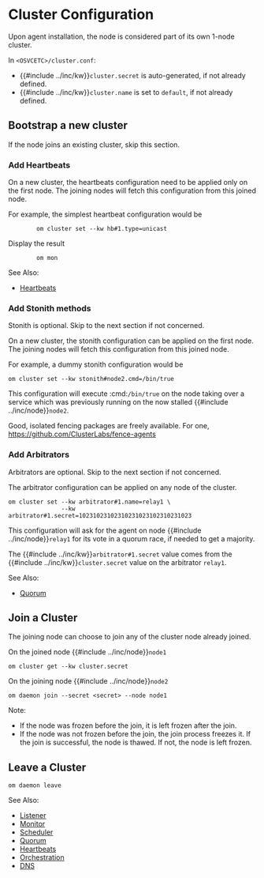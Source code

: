 # Cluster Configuration

Upon agent installation, the node is considered part of its own 1-node cluster.

In ``<OSVCETC>/cluster.conf``:

* {{#include ../inc/kw}}`cluster.secret` is auto-generated, if not already defined.
* {{#include ../inc/kw}}`cluster.name` is set to ``default``, if not already defined.

## Bootstrap a new cluster

If the node joins an existing cluster, skip this section.

### Add Heartbeats

On a new cluster, the heartbeats configuration need to be applied only on the first node. The joining nodes will fetch this configuration from this joined node.

For example, the simplest heartbeat configuration would be

```
        om cluster set --kw hb#1.type=unicast
```

Display the result

```
        om mon
```

<div class="warning">

See Also:

* [Heartbeats](agent.daemon.heartbeats.md)

</div>

### Add Stonith methods

Stonith is optional. Skip to the next section if not concerned.

On a new cluster, the stonith configuration can be applied on the first node. The joining nodes will fetch this configuration from this joined node.

For example, a dummy stonith configuration would be

```
om cluster set --kw stonith#node2.cmd=/bin/true
```

This configuration will execute :cmd:`/bin/true` on the node taking over a service which was previously running on the now stalled {{#include ../inc/node}}`node2`.

Good, isolated fencing packages are freely available. For one, https://github.com/ClusterLabs/fence-agents

### Add Arbitrators

Arbitrators are optional. Skip to the next section if not concerned.

The arbitrator configuration can be applied on any node of the cluster.

```
om cluster set --kw arbitrator#1.name=relay1 \
               --kw arbitrator#1.secret=10231023102310231023102310231023
```

This configuration will ask for the agent on node {{#include ../inc/node}}`relay1` for its vote in a quorum race, if needed to get a majority.

The {{#include ../inc/kw}}`arbitrator#1.secret` value comes from the {{#include ../inc/kw}}`cluster.secret` value on the arbitrator `relay1`.

<div class="warning">

See Also:

* [Quorum](agent.daemon.quorum.md)

</div>

## Join a Cluster

The joining node can choose to join any of the cluster node already joined.

On the joined node {{#include ../inc/node}}`node1`

```
om cluster get --kw cluster.secret
```

On the joining node {{#include ../inc/node}}`node2`

```
om daemon join --secret <secret> --node node1
```

<div class="warning">
Note:

* If the node was frozen before the join, it is left frozen after the join.
* If the node was not frozen before the join, the join process freezes it. If the join is successful, the node is thawed. If not, the node is left frozen.

</div>

## Leave a Cluster

```
om daemon leave
```



<div class="warning">

See Also:

* [Listener](agent.daemon.listener.md)
* [Monitor](agent.daemon.monitor.md)
* [Scheduler](agent.daemon.scheduler.md)
* [Quorum](agent.daemon.quorum.md)
* [Heartbeats](agent.daemon.heartbeats.md)
* [Orchestration](agent.service.orchestration.md)
* [DNS](agent.dns.md)

</div>
